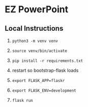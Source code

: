 # EZ PowerPoint



## Local Instructions 
1. `python3 -m venv venv`
1. `source venv/bin/activate`
1. `pip install -r requirements.txt`
1. restart so bootstrap-flask loads

1. `export FLASK_APP=flaskr`
1. `export FLASK_ENV=development`
1. `flask run`
